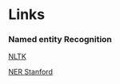 # Links

### Named entity Recognition
[NLTK](https://towardsdatascience.com/named-entity-recognition-with-nltk-and-spacy-8c4a7d88e7da)

[NER Stanford](https://nlp.stanford.edu/software/CRF-NER.shtml)
